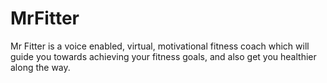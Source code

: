 # MrFitter
Mr Fitter is a voice enabled, virtual, motivational fitness coach which will guide you towards achieving your fitness goals, and also get you healthier along the way.
